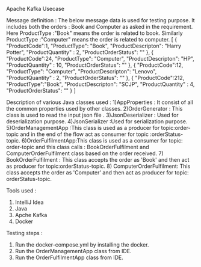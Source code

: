 Apache Kafka Usecase

Message definition :
The below message data is used for testing purpose. It includes both the orders : Book and Computer as asked in the
requirement. Here ProductType :"Book" means the order is related to book. Similarly ProductType :"Computer" means the
order is related to computer.
[
{
"ProductCode":1,
"ProductType": "Book",
"ProductDescripton": "Harry Potter",
"ProductQuantity" : 2,
"ProductOrderStatus": ""
}, {
"ProductCode":24,
"ProductType": "Computer",
"ProductDescripton": "HP",
"ProductQuantity" : 10,
"ProductOrderStatus": ""
}, {
"ProductCode":12,
"ProductType": "Computer",
"ProductDescripton": "Lenovo",
"ProductQuantity" : 2,
"ProductOrderStatus": ""
}, {
"ProductCode":212,
"ProductType":"Book",
"ProductDescripton": "SCJP",
"ProductQuantity" : 4,
"ProductOrderStatus": ""
}
]

Description of various Java classes used :
1)AppProperties : It consist of all the common properties used by other classes. 2)OrderGenerator : This class is used
to read the input json file . 3)JsonDeserializer : Used for deserialization purpose. 4)JsonSerializer :Used for
serialization purpose. 5)OrderManagementApp :This class is used as a producer for topic:order-topic and in the end of
the flow act as consumer for topic :orderStatus-topic. 6)OrderFulfilmentApp:This class is used as a consumer for topic:
order-topic and this class calls : BookOrderFulfilment and ComputerOrderFulfilment class based on the order received. 7)
BookOrderFulfilment : This class accepts the order as 'Book' and then act as producer for topic:orderStatus-topic. 8)
ComputerOrderFulfilment: This class accepts the order as 'Computer' and then act as producer for topic:
orderStatus-topic.

Tools used :

1) IntelliJ Idea
2) Java
3) Apche Kafka
4) Docker

Testing steps :

1) Run the docker-compose.yml by installing the docker.
2) Run the OrderManagementApp class from IDE.
3) Run the OrderFulfilmentApp class from IDE.

